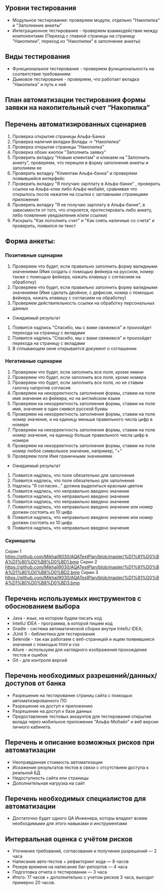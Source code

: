 ## Уровни тестирования
* Модульное тестирование: проверяем модули, отдельно "Накопилка" и "Заполнение анкеты"
* Интеграционное тестирование - проверяем взаимодействие между компонентами (Переход с главной страницы на страницу "Накопилки", переход из "Накопилки" в заполнение анкеты)

## Виды тестирования
* Функциональное тестирование - проверяем функциональность на соответствие требованиям
* Дымовое тестирование - проверяем, что работает вкладка "Накопилка" и путь к ней

## План автоматизации тестирования формы заявки на накопительный счет “Накопилка”

## Перечень автоматизированных сценариев
1. Проверка открытия страницы Альфа-Банка
2. Проверка наличия вкладки Вклады -> "Накопилка"
3. Проверка открытия страницы "Накопилка"
4. Проверка обоих кнопок "Заполнить заявку"
5. Проверить вкладку "Новым клиентам" и кликаем на "Заполнить анкету", проверяем, что перешли в форму заполнения анкеты и заполняем ее
6. Проверить вкладку "Клиентам Альфа-банка" и проверяем появившейся интерфейс
7. Проверить вкладку "Я получаю зарплату в Альфа-банке" , проверить ссылки на Альфа-клик либо Альфа-мобайл, сравнивая что открылось после нажатия на ссылки с заглавными страницами приложения
8. Проверить вкладку "Я не получаю зарплату в Альфа-банке", в зависимости от того, что откроется, протестировать либо анкету, либо появление уведомления и/или ссылки)
9. Раскрыть "Как пополнить счет" и "Как снять наличные со счета" и проверить, появился ли текст

## Форма анкеты:
### Позитивные сценарии
1. Проверяем что будет, если правильно заполнить форму валидными значениями (Имя создать с помощью фейкера на русском, номер также с помощью фейкера, нажать клавишу с согласием на обработку)
2. Проверяем что будет, если правильно заполнить форму валидными значениями (Имя сделать двойное, с дефисом, номер с помощью фейкера, нажать клавишу с согласием на обработку)
3. Проверяем действительность ссылки на обработку персональных данных

* Ожидаемый результат
1. Появится надпись "Спасибо, мы с вами свяжемся" и произойдет перехода на страницу с вкладами
2. Появится надпись "Спасибо, мы с вами свяжемся" и произойдет перехода на страницу с вкладами
3. В сплывающем окне открывается документ о соглашении

### Негативные сценарии
1. Проверяем что будет, если заполнить все поля, кроме имени
2. Проверяем что будет, если заполнить все поля, кроме номера
3. Проверяем что будет, если заполнить все поля, но не ставим галочку напротив согласия
4. Проверяем на некорректность заполнения формы, ставим на поле имя значение из фейкера, но на английском языке
5. Проверяем на некорректность заполнения формы, ставим на поле имя, значение в один символ русской буквы
6. Проверяем на некорректность заполнения формы, ставим на поле номер значение, и на единицу меньше правильного числа цифр в номере
7. Проверяем на некорректность заполнения формы, ставим на поле номер значение, на единицу больше правильного числа цифр в номере
8. Проверяем на некорректность заполнения формы, ставим на поле номер любое символьное значение, например, "+"
9. Проверяем поле Имя граничными значениями

* Ожидаемый результат
1. Появится надпись, что поле обязательно для заполнения
2. Появится надпись, что поле обязательно для заполнения
3. Надпись "Я согласен…" должна выделиться красным цветом
4. Появится надпись, что неправильно введено значение
5. Появится надпись, что неправильно введено значение
6. Появится надпись, что неправильно введено значение
7. Появится надпись, что неправильно введено значение или номер должен состоять из 10 цифр
8. Появится надпись, что неправильно введено значение или номер должен состоять из 10 цифр
9. Появится надпись, что неправильно введено значение

### Скриншоты
Скрин 1
https://github.com/Mikhail9030/AQATestPlan/blob/master/%D1%81%D0%BA%D1%80%D0%B8%D0%BD1.bmp
Скрин 2
https://github.com/Mikhail9030/AQATestPlan/blob/master/%D1%81%D0%BA%D1%80%D0%B8%D0%BD2.bmp
Скрин 3
https://github.com/Mikhail9030/AQATestPlan/blob/master/%D1%81%D0%BA%D1%80%D0%B8%D0%BD3.bmp

## Перечень используемых инструментов с обоснованием выбора
* Java - язык, на котором будем писать код
* IntelliJ IDEA - программа, в которой пишем код
* Gradle - система автоматической сборки внутри IntelliJ IDEA;
* JUnit 5 - библиотека для тестирования
* Selenide - так как работаем с веб-страницей и ищем появившиеся значения с помощью html и css
* Allure - используем для наглядного изображения прохождения тестов и ошибок
* Git - для контроля версий

## Перечень необходимых разрешений/данных/доступов от банка
* Разрешение на тестирование страниц сайта с помощью автоматизированного ПО
* Разрешение на доступ к приложению
* Разрешение на доступ к базе данных
* Предоставление тестовых аккаунтов для тестирования открытия вклада через мобильное приложение "Альфа-Мобайл" и веб версии личного кабинета.

## Перечень и описание возможных рисков при автоматизации
* Неоправданная стоимость автоматизации
* Искажение результатов тестов в связи с отсутствием доступа к реальной БД
* Недоступность сайта или страницы
* Дополнительная нагрузка на сайт

## Перечень необходимых специалистов для автоматизации
* Достаточно будет одного QA Инженера, которы владеет всеми необходимыми для этого навыками и инструментами

## Интервальная оценка с учётом рисков
* Уточнение требований, cогласования и получение разрешений — 2 часа
* Написание авто-тестов + рефакторинг кода — 8 часов
* Резерв времени на написание баг-репортов — 4 часа
* Подготовка отчета о тестировании — 3 часа
* Итого: 17 часов + дополнительно с учетом рисков 3 часа, выходит примерно 20 часов.